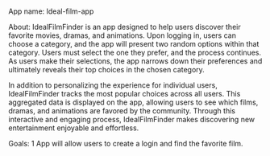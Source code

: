 #  
App name: Ideal-film-app


About:
IdealFilmFinder is an app designed to help users discover their favorite movies, dramas, and animations. Upon logging in, users can choose a category, and the app will present two random options within that category. Users must select the one they prefer, and the process continues. As users make their selections, the app narrows down their preferences and ultimately reveals their top choices in the chosen category.

In addition to personalizing the experience for individual users, IdealFilmFinder tracks the most popular choices across all users. This aggregated data is displayed on the app, allowing users to see which films, dramas, and animations are favored by the community. Through this interactive and engaging process, IdealFilmFinder makes discovering new entertainment enjoyable and effortless.



Goals:
1 App will allow users to create a login and find the favorite film.
